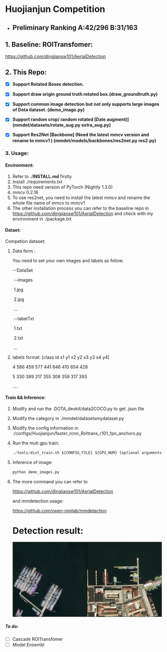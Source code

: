 # Huojianjun Competition

- ## Preliminary Ranking  A:42/296  B:31/163

## 1. Baseline: ROITransfomer:

https://github.com/dingjiansw101/AerialDetection



## 2. This Repo:

- [x] **Support Rotated Boxes detection.**

- [x] **Support draw origin ground truth rotated box.(draw_groundtruth.py)**

- [x]  **Support common image detection but not only supports large images of Dota dataset.  (demo_image.py)**

- [x]  **Support random crop/ random rotated  [Date augment)] (mmdet/datasets/rotate_aug.py extra_aug.py)**

- [x]  **Support Res2Net [Backbone] (Need the latest mmcv version and rename to mmcv1 ) (mmdet/models/backbones/res2net.py res2.py)**



### 3. Usage:

#### Environment:

1. Refer to ./**INSTALL.md** firstly
2. Install ./requirements.txt 
3. This repo need version of PyTorch (Nightly 1.3.0)
4. mmcv 0.2.16
5. To use res2net, you need to install the latest mmcv and rename the whole file name of mmcv to mmcv1
6. The other installation process you can refer to the baseline repo in  https://github.com/dingjiansw101/AerialDetection and check with my environment in ./package.txt

#### Dataet:

Competion dataset: 

1. Data form : 

   You need to set your own images and labels as follow.

   --DataSet

   ​	--images

   ​		1.jpg

   ​		2.jpg

   ​		...

   ​    --labelTxt

   ​	    1.txt

   ​	    2.txt

   ​	    ...

2. labels format:
	[class id  x1 y1 x2 y2 x3 y3 x4 y4]	

   4 586 459 577 441 646 410 654 428

   5 330 389 317 355 308 359 317 393

   ....

   

#### Train && Inference:

1. Modify and run the .DOTA_devkit/data2COCO.py to get .json file

2. Modify the category in ./mmdet/datasetsmydataset.py

3. Modify the config information in ./configs/Huojianjun/faster_rcnn_RoItrans_r101_fpn_anchors.py

4. Run the muti gpu train:

   ```python
   ./tools/dist_train.sh ${CONFIG_FILE} ${GPU_NUM} [optional arguments]
   ```

4. Inference of image:

   ```python
   python demo_images.py
   ```

5. The more command you can refer to 

   https://github.com/dingjiansw101/AerialDetection

   and mmdetection usage:

   https://github.com/open-mmlab/mmdetection

   # Detection result:

   ![ship](https://raw.githubusercontent.com/Complicateddd/Complicateddd-ROITransformer/master/demo/demo.png)

##### To do:

- [ ] Cascade ROITransfomer
- [ ] Model Ensembl